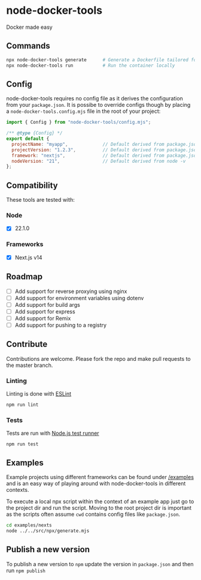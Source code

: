 # node-docker-tools

Docker made easy

## Commands

```sh
npx node-docker-tools generate      # Generate a Dockerfile tailored for your app
npx node-docker-tools run           # Run the container locally
```

## Config

node-docker-tools requires no config file as it derives the configuration from your `package.json`. It is possibe to override configs though by placing a `node-docker-tools.config.mjs` file in the root of your project:

```js
import { Config } from "node-docker-tools/config.mjs";

/** @type {Config} */
export default {
  projectName: "myapp",             // Default derived from package.json
  projectVersion: "1.2.3",          // Default derived from package.json
  framework: "nextjs",              // Default derived from package.json
  nodeVersion: "21",                // Default derived from node -v
};
```

## Compatibility

These tools are tested with:

### Node

- [x] 22.1.0

### Frameworks

- [x] Next.js v14

## Roadmap

- [ ] Add support for reverse proxying using nginx
- [ ] Add support for environment variables using dotenv
- [ ] Add support for build args
- [ ] Add support for express
- [ ] Add support for Remix
- [ ] Add support for pushing to a registry

## Contribute

Contributions are welcome. Please fork the repo and make pull requests to the master branch.

### Linting

Linting is done with [ESLint](https://eslint.org)

```sh
npm run lint
```

### Tests

Tests are run with [Node.js test runner](https://nodejs.org/api/test.html)

```
npm run test
```

## Examples

Example projects using different frameworks can be found under [/examples](examples/) and is an easy way of playing around with node-docker-tools in different contexts.

To execute a local npx script within the context of an example app just go to the project dir and run the script. Moving to the root project dir is important as the scripts often assume `cwd` contains config files like `package.json`.

```sh
cd examples/nexts
node ../../src/npx/generate.mjs
```

## Publish a new version

To publish a new version to `npm` update the version in `package.json` and then run `npm publish`
